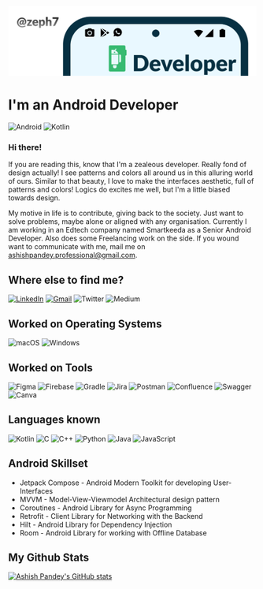 ![](https://github.com/zeph7/zeph7/blob/main/cover.png)

# I'm an Android Developer

![Android](https://img.shields.io/badge/Android-3DDC84?style=for-the-badge&logo=android&logoColor=white)
![Kotlin](https://img.shields.io/badge/kotlin-%230095D5.svg?style=for-the-badge&logo=kotlin&logoColor=white)

### Hi there! 

If you are reading this, know that I'm a zealeous developer. Really fond of design actually! I see patterns and colors all around us in this alluring world of ours. Similar to that beauty, I love to make the interfaces aesthetic, full of patterns and colors! Logics do excites me well, but I'm a little biased towards design. 

My motive in life is to contribute, giving back to the society. Just want to solve problems, maybe alone or aligned with any organisation. Currently I am working in an Edtech company named Smartkeeda as a Senior Android Developer. Also does some Freelancing work on the side. If you wound want to communicate with me, mail me on ashishpandey.professional@gmail.com.

## Where else to find me?

[![LinkedIn](https://img.shields.io/badge/linkedin-%230077B5.svg?style=for-the-badge&logo=linkedin&logoColor=white)](https://www.linkedin.com/in/zeph7/)
[![Gmail](https://img.shields.io/badge/Gmail-D14836?style=for-the-badge&logo=gmail&logoColor=white)](ashishpandey.professional@gmail.com)
![Twitter](https://img.shields.io/badge/Twitter-%231DA1F2.svg?style=for-the-badge&logo=Twitter&logoColor=white)
![Medium](https://img.shields.io/badge/Medium-12100E?style=for-the-badge&logo=medium&logoColor=white) 

## Worked on Operating Systems

![macOS](https://img.shields.io/badge/mac%20os-000000?style=for-the-badge&logo=macos&logoColor=F0F0F0)
![Windows](https://img.shields.io/badge/Windows-0078D6?style=for-the-badge&logo=windows&logoColor=white)

## Worked on Tools

![Figma](https://img.shields.io/badge/figma-%23F24E1E.svg?style=for-the-badge&logo=figma&logoColor=white)
![Firebase](https://img.shields.io/badge/Firebase-039BE5?style=for-the-badge&logo=Firebase&logoColor=white)
![Gradle](https://img.shields.io/badge/Gradle-02303A.svg?style=for-the-badge&logo=Gradle&logoColor=white)
![Jira](https://img.shields.io/badge/jira-%230A0FFF.svg?style=for-the-badge&logo=jira&logoColor=white)
![Postman](https://img.shields.io/badge/Postman-FF6C37?style=for-the-badge&logo=postman&logoColor=white)
![Confluence](https://img.shields.io/badge/confluence-%23172BF4.svg?style=for-the-badge&logo=confluence&logoColor=white)
![Swagger](https://img.shields.io/badge/-Swagger-%23Clojure?style=for-the-badge&logo=swagger&logoColor=white)
![Canva](https://img.shields.io/badge/Canva-%2300C4CC.svg?style=for-the-badge&logo=Canva&logoColor=white)

## Languages known

![Kotlin](https://img.shields.io/badge/kotlin-%230095D5.svg?style=for-the-badge&logo=kotlin&logoColor=white)
![C](https://img.shields.io/badge/c-%2300599C.svg?style=for-the-badge&logo=c&logoColor=white)
![C++](https://img.shields.io/badge/c++-%2300599C.svg?style=for-the-badge&logo=c%2B%2B&logoColor=white)
![Python](https://img.shields.io/badge/python-3670A0?style=for-the-badge&logo=python&logoColor=ffdd54)
![Java](https://img.shields.io/badge/java-%23ED8B00.svg?style=for-the-badge&logo=java&logoColor=white)
![JavaScript](https://img.shields.io/badge/javascript-%23323330.svg?style=for-the-badge&logo=javascript&logoColor=%23F7DF1E)

## Android Skillset

* Jetpack Compose - Android Modern Toolkit for developing User-Interfaces
* MVVM - Model-View-Viewmodel Architectural design pattern
* Coroutines - Android Library for Async Programming
* Retrofit - Client Library for Networking with the Backend
* Hilt - Android Library for Dependency Injection
* Room - Android Library for working with Offline Database


## My Github Stats

[![Ashish Pandey's GitHub stats](https://github-readme-stats.vercel.app/api?username=zeph7)](https://github.com/zeph7/github-readme-stats)
